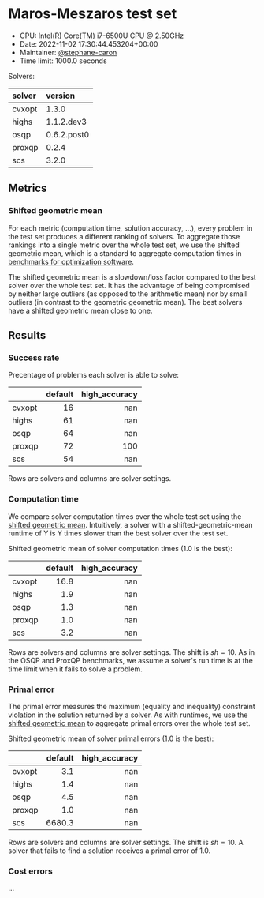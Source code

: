 # Maros-Meszaros test set

- CPU: Intel(R) Core(TM) i7-6500U CPU @ 2.50GHz
- Date: 2022-11-02 17:30:44.453204+00:00
- Maintainer: [@stephane-caron](https://github.com/stephane-caron/)
- Time limit: 1000.0 seconds

Solvers:

| solver   | version     |
|:---------|:------------|
| cvxopt   | 1.3.0       |
| highs    | 1.1.2.dev3  |
| osqp     | 0.6.2.post0 |
| proxqp   | 0.2.4       |
| scs      | 3.2.0       |

## Metrics

### Shifted geometric mean

For each metric (computation time, solution accuracy, ...), every problem in
the test set produces a different ranking of solvers. To aggregate those
rankings into a single metric over the whole test set, we use the shifted
geometric mean, which is a standard to aggregate computation times in
[benchmarks for optimization software](http://plato.asu.edu/bench.html).

The shifted geometric mean is a slowdown/loss factor compared to the best
solver over the whole test set. It has the advantage of being compromised by
neither large outliers (as opposed to the arithmetic mean) nor by small
outliers (in contrast to the geometric geometric mean). The best solvers have a
shifted geometric mean close to one.

## Results

### Success rate

Precentage of problems each solver is able to solve:

|        |   default |   high_accuracy |
|:-------|----------:|----------------:|
| cvxopt |        16 |             nan |
| highs  |        61 |             nan |
| osqp   |        64 |             nan |
| proxqp |        72 |             100 |
| scs    |        54 |             nan |

Rows are solvers and columns are solver settings.

### Computation time

We compare solver computation times over the whole test set using the [shifted
geometric mean](#shifted-geometric-mean). Intuitively, a solver with a
shifted-geometric-mean runtime of Y is Y times slower than the best solver over
the test set.

Shifted geometric mean of solver computation times (1.0 is the best):

|        |   default |   high_accuracy |
|:-------|----------:|----------------:|
| cvxopt |      16.8 |             nan |
| highs  |       1.9 |             nan |
| osqp   |       1.3 |             nan |
| proxqp |       1.0 |             nan |
| scs    |       3.2 |             nan |

Rows are solvers and columns are solver settings. The shift is $sh = 10$. As in
the OSQP and ProxQP benchmarks, we assume a solver's run time is at the time
limit when it fails to solve a problem.

### Primal error

The primal error measures the maximum (equality and inequality) constraint
violation in the solution returned by a solver. As with runtimes, we use the
[shifted geometric mean](#shifted-geometric-mean) to aggregate primal errors
over the whole test set.

Shifted geometric mean of solver primal errors (1.0 is the best):

|        |   default |   high_accuracy |
|:-------|----------:|----------------:|
| cvxopt |       3.1 |             nan |
| highs  |       1.4 |             nan |
| osqp   |       4.5 |             nan |
| proxqp |       1.0 |             nan |
| scs    |    6680.3 |             nan |

Rows are solvers and columns are solver settings. The shift is $sh = 10$. A
solver that fails to find a solution receives a primal error of
1.0.

### Cost errors

...
